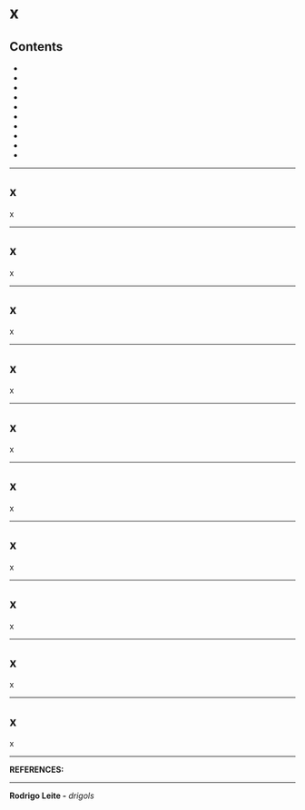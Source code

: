 # x

## Contents

 - [](#)
 - [](#)
 - [](#)
 - [](#)
 - [](#)
 - [](#)
 - [](#)
 - [](#)
 - [](#)
 - [](#)

---

<div id=""></div>

## x

x
















---

<div id=""></div>

## x

x

















---

<div id=""></div>

## x

x

















---

<div id=""></div>

## x

x

















---

<div id=""></div>

## x

x

















---

<div id=""></div>

## x

x

















---

<div id=""></div>

## x

x

















---

<div id=""></div>

## x

x

















---

<div id=""></div>

## x

x

















---

<div id=""></div>

## x

x
















---

**REFERENCES:**  
[]()  

---

**Rodrigo Leite -** *drigols*
